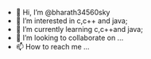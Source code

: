 - 👋 Hi, I’m @bharath34560sky
- 👀 I’m interested in c,c++ and java;
- 🌱 I’m currently learning c,c++and java;
- 💞️ I’m looking to collaborate on ...
- 📫 How to reach me ...

<!---
bharath34560sky/bharath34560sky is a ✨ special ✨ repository because its `README.md` (this file) appears on your GitHub profile.
You can click the Preview link to take a look at your changes.
--->
